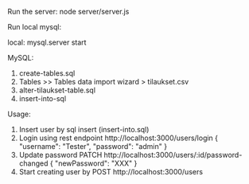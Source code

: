 Run the server:
node server/server.js

Run local mysql:

local: mysql.server start

MySQL:
1. create-tables.sql
2. Tables >> Tables data import wizard > tilaukset.csv
3. alter-tilaukset-table.sql
4. insert-into-sql

Usage:
1. Insert user by sql insert (insert-into.sql)
2. Login using rest endpoint http://localhost:3000/users/login 
{
    "username": "Tester",
	"password": "admin"
}
3. Update password PATCH http://localhost:3000/users/:id/password-changed
{
    "newPassword": "XXX"
}
4. Start creating user by POST http://localhost:3000/users